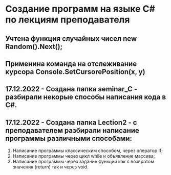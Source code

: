 # Создание программ на языке C# по лекциям преподавателя
## Учтена функция случайных чисел new Random().Next();
## Применина команда на отслеживание курсора Console.SetCursorePosition(x, y)
## 17.12.2022 - Создана папка seminar_C - разбирали некорые способы написания кода в C#.
## 17.12.2022 - Создана папка Lection2 - с преподавателем разбирали написание программы различными способами:
1) Написание программы классическим способом, через оператор If;
2) Написание программы через цикл while и объявление массива;
3) Написание программы через задание функции как с возвратом значения (return) так и через void.